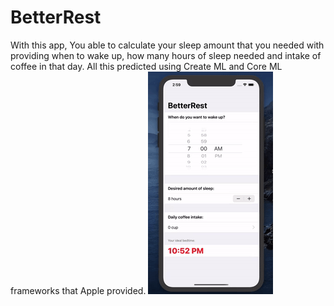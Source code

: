 # BetterRest

With this app, You able to calculate your sleep amount that you needed with providing when to wake up, 
how many hours of sleep needed and intake of coffee in that day.
All this predicted using Create ML and Core ML frameworks that Apple provided.
![watch](/demo.gif)
